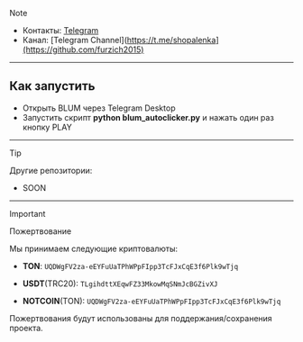 > [!NOTE]
> - Контакты: [Telegram](https://t.me/furzich) 
> - Канал: [Telegram Channel](https://t.me/shopalenka](https://github.com/furzich2015)
---
## Как запустить  
- Открыть BLUM через Telegram Desktop
- Запустить скрипт **python blum_autoclicker.py** и нажать один раз кнопку PLAY


---
> [!TIP]
> Другие репозитории:
> 
> - SOON
---
> [!IMPORTANT] 
> Пожертвование
> 
> Мы принимаем следующие криптовалюты:
> 
> - **TON**: `UQDWgFV2za-eEYFuUaTPhWPpFIpp3TcFJxCqE3f6Plk9wTjq`
> 
> - **USDT**(TRC20): `TLgihdttXEqwFZ33MkowMqSNmJcBGZivXJ`
> 
> - **NOTCOIN**(TON): `UQDWgFV2za-eEYFuUaTPhWPpFIpp3TcFJxCqE3f6Plk9wTjq`
> 
> Пожертвования будут использованы для поддержания/сохранения проекта.

